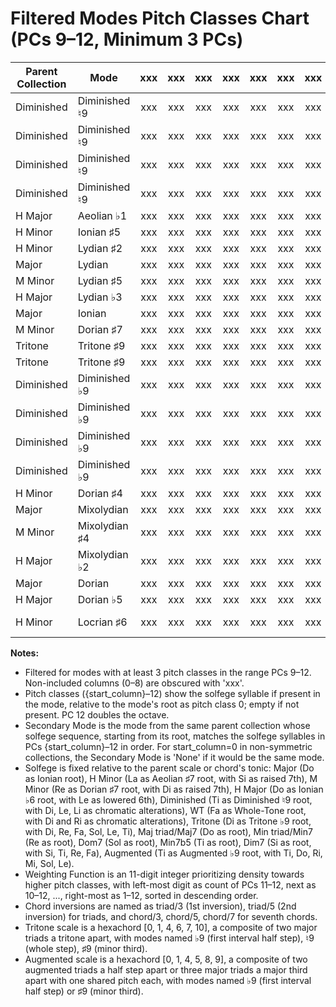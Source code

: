 # Filtered Modes Pitch Classes Chart (PCs 9–12, Minimum 3 PCs)

| Parent Collection | Mode                 | xxx | xxx | xxx | xxx | xxx | xxx | xxx | xxx | xxx | 9   | 10  | 11  | 12  | Secondary Mode       | Weighting Function |
|-------------------|----------------------|:---:|:---:|:---:|:---:|:---:|:---:|:---:|:---:|:---:|-----|-----|-----|-----|----------------------|--------------------|
| Diminished        | Diminished ♮9        | xxx | xxx | xxx | xxx | xxx | xxx | xxx | xxx | xxx | Le  |     | Li  | Ti  | Diminished ♮9        | 22344566788 |
| Diminished        | Diminished ♮9        | xxx | xxx | xxx | xxx | xxx | xxx | xxx | xxx | xxx | Ti  |     | Di  | Re  | Diminished ♮9        | 22344566788 |
| Diminished        | Diminished ♮9        | xxx | xxx | xxx | xxx | xxx | xxx | xxx | xxx | xxx | Re  |     | Mi  | Fa  | Diminished ♮9        | 22344566788 |
| Diminished        | Diminished ♮9        | xxx | xxx | xxx | xxx | xxx | xxx | xxx | xxx | xxx | Fa  |     | Sol | Le  | Diminished ♮9        | 22344566788 |
| H Major           | Aeolian ♭1           | xxx | xxx | xxx | xxx | xxx | xxx | xxx | xxx | xxx | Fa  |     | Sol | Le  | Lydian ♭3            | 22344556777 |
| H Minor           | Ionian ♯5            | xxx | xxx | xxx | xxx | xxx | xxx | xxx | xxx | xxx | La  |     | Ti  | Do  | Aeolian ♯7           | 22344456677 |
| H Minor           | Lydian ♯2            | xxx | xxx | xxx | xxx | xxx | xxx | xxx | xxx | xxx | Re  |     | Mi  | Fa  | Dorian ♯4            | 22334556777 |
| Major             | Lydian               | xxx | xxx | xxx | xxx | xxx | xxx | xxx | xxx | xxx | Re  |     | Mi  | Fa  | Dorian               | 22334556677 |
| M Minor           | Lydian ♯5            | xxx | xxx | xxx | xxx | xxx | xxx | xxx | xxx | xxx | Re  |     | Mi  | Fa  | Dorian ♯7            | 22334556677 |
| H Major           | Lydian ♭3            | xxx | xxx | xxx | xxx | xxx | xxx | xxx | xxx | xxx | Re  |     | Mi  | Fa  | Dorian ♭5            | 22334555677 |
| Major             | Ionian               | xxx | xxx | xxx | xxx | xxx | xxx | xxx | xxx | xxx | La  |     | Ti  | Do  | Aeolian              | 22334456677 |
| M Minor           | Dorian ♯7            | xxx | xxx | xxx | xxx | xxx | xxx | xxx | xxx | xxx | Ti  |     | Di  | Re  | Locrian ♯2           | 22334455677 |
| Tritone           | Tritone ♯9           | xxx | xxx | xxx | xxx | xxx | xxx | xxx | xxx | xxx | Ti  |     | Di  | Re  | Tritone ♮9           | 22333455666 |
| Tritone           | Tritone ♯9           | xxx | xxx | xxx | xxx | xxx | xxx | xxx | xxx | xxx | Fa  |     | Sol | Le  | Tritone ♮9           | 22333455666 |
| Diminished        | Diminished ♭9        | xxx | xxx | xxx | xxx | xxx | xxx | xxx | xxx | xxx | Li  | Ti  |     | Di  | Diminished ♭9        | 12334556778 |
| Diminished        | Diminished ♭9        | xxx | xxx | xxx | xxx | xxx | xxx | xxx | xxx | xxx | Di  | Re  |     | Mi  | Diminished ♭9        | 12334556778 |
| Diminished        | Diminished ♭9        | xxx | xxx | xxx | xxx | xxx | xxx | xxx | xxx | xxx | Mi  | Fa  |     | Sol | Diminished ♭9        | 12334556778 |
| Diminished        | Diminished ♭9        | xxx | xxx | xxx | xxx | xxx | xxx | xxx | xxx | xxx | Sol | Le  |     | Li  | Diminished ♭9        | 12334556778 |
| H Minor           | Dorian ♯4            | xxx | xxx | xxx | xxx | xxx | xxx | xxx | xxx | xxx | Ti  | Do  |     | Re  | Locrian ♯6           | 12334555677 |
| Major             | Mixolydian           | xxx | xxx | xxx | xxx | xxx | xxx | xxx | xxx | xxx | Mi  | Fa  |     | Sol | Phrygian             | 12334456677 |
| M Minor           | Mixolydian ♯4        | xxx | xxx | xxx | xxx | xxx | xxx | xxx | xxx | xxx | Mi  | Fa  |     | Sol | Phrygian ♯6          | 12334456677 |
| H Major           | Mixolydian ♭2        | xxx | xxx | xxx | xxx | xxx | xxx | xxx | xxx | xxx | Mi  | Fa  |     | Sol | Phrygian ♭4          | 12334456667 |
| Major             | Dorian               | xxx | xxx | xxx | xxx | xxx | xxx | xxx | xxx | xxx | Ti  | Do  |     | Re  | Locrian              | 12334455677 |
| H Major           | Dorian ♭5            | xxx | xxx | xxx | xxx | xxx | xxx | xxx | xxx | xxx | Ti  | Do  |     | Re  | Locrian ♭7           | 12333455677 |
| H Minor           | Locrian ♯6           | xxx | xxx | xxx | xxx | xxx | xxx | xxx | xxx | xxx | Si  | La  |     | Ti  | Mixolydian ♯1        | 12333455667 |

**Notes:**
- Filtered for modes with at least 3 pitch classes in the range PCs 9–12. Non-included columns (0–8) are obscured with 'xxx'.
- Pitch classes ({start_column}–12) show the solfege syllable if present in the mode, relative to the mode's root as pitch class 0; empty if not present. PC 12 doubles the octave.
- Secondary Mode is the mode from the same parent collection whose solfege sequence, starting from its root, matches the solfege syllables in PCs {start_column}–12 in order. For start_column=0 in non-symmetric collections, the Secondary Mode is 'None' if it would be the same mode.
- Solfege is fixed relative to the parent scale or chord's tonic: Major (Do as Ionian root), H Minor (La as Aeolian ♯7 root, with Si as raised 7th), M Minor (Re as Dorian ♯7 root, with Di as raised 7th), H Major (Do as Ionian ♭6 root, with Le as lowered 6th), Diminished (Ti as Diminished ♮9 root, with Di, Le, Li as chromatic alterations), WT (Fa as Whole-Tone root, with Di and Ri as chromatic alterations), Tritone (Di as Tritone ♭9 root, with Di, Re, Fa, Sol, Le, Ti), Maj triad/Maj7 (Do as root), Min triad/Min7 (Re as root), Dom7 (Sol as root), Min7b5 (Ti as root), Dim7 (Si as root, with Si, Ti, Re, Fa), Augmented (Ti as Augmented ♭9 root, with Ti, Do, Ri, Mi, Sol, Le).
- Weighting Function is an 11-digit integer prioritizing density towards higher pitch classes, with left-most digit as count of PCs 11–12, next as 10–12, ..., right-most as 1–12, sorted in descending order.
- Chord inversions are named as triad/3 (1st inversion), triad/5 (2nd inversion) for triads, and chord/3, chord/5, chord/7 for seventh chords.
- Tritone scale is a hexachord [0, 1, 4, 6, 7, 10], a composite of two major triads a tritone apart, with modes named ♭9 (first interval half step), ♮9 (whole step), ♯9 (minor third).
- Augmented scale is a hexachord [0, 1, 4, 5, 8, 9], a composite of two augmented triads a half step apart or three major triads a major third apart with one shared pitch each, with modes named ♭9 (first interval half step) or ♯9 (minor third).
